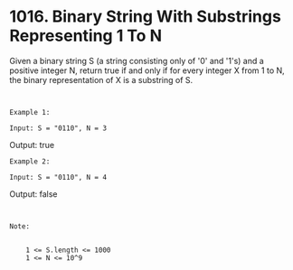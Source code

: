 # 1016. Binary String With Substrings Representing 1 To N

Given a binary string S (a string consisting only of '0' and '1's)
        and a positive integer N, return true if and only if for every integer X from 1
        to N, the binary representation of X is a substring of S.

     

    Example 1:

    Input: S = "0110", N = 3
Output: true

    Example 2:

    Input: S = "0110", N = 4
Output: false

     

    Note:

    
        1 <= S.length <= 1000
        1 <= N <= 10^9